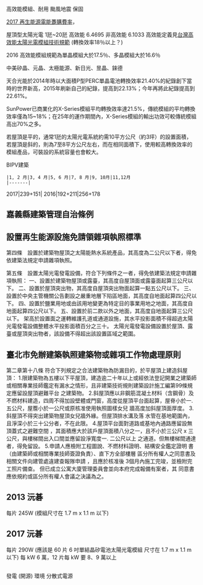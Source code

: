 
高效能模組、耐用
颱風地震
保固

[2017 再生能源電能躉購費率](http://web3.moeaboe.gov.tw/ecw/populace/Law/Content.aspx?menu_id=3308)，

屋頂型太陽光電 1瓩~20瓩 高效能 6.4695 非高效能 6.1033
高效能定義見[台灣高效能太陽光電模組技術規範](http://www.bsmi.gov.tw/bsmiGIP/wSite/public/Attachment/f1476337166408.pdf)
(轉換效率18％以上？)

2016 高效能模組規範為單晶模組大於17.5％、多晶模組大於16.6％

中美矽晶、元晶、太極能源、新日光、昱晶、錸德

天合光能於2014年時以大面積P型PERC單晶電池轉換效率21.40%的紀錄創下當時的世界新高，2015年刷新自己的紀錄，提高到22.13%；今年再將此紀錄提高到22.61%。

SunPower已商業化的X-Series模組平均轉換效率達21.5%，傳統模組的平均轉換效率僅為15~18%；在25年的運作期間內，X-Series模組的輸出功效可較傳統模組高出70%之多。

若屋頂是平的，通常1瓩的太陽光電系統約需10平方公尺（約3坪）的設置面積，若屋頂是斜的，則為7至8平方公尺左右，而在相同面積下，使用較高轉換效率的模組產品，可裝設的系統容量也會較大。

BIPV建築

    |1, 2 月|3, 4 月|5, 6 月|7, 8 月|9, 10月|11,12月
    |-------|
2017|239+151|
2016|192+211|256+178

## 嘉義縣建築管理自治條例
## 設置再生能源設施免請領雜項執照標準
第四條　設置於建築物屋頂之太陽能熱水系統產品，其高度為二公尺以下者，得免依建築法規定申請雜項執照。

第五條　設置太陽光電發電設備，符合下列條件之一者，得免依建築法規定申請雜項執照：
一、設置於建築物屋頂或露臺，其高度自屋頂面或露臺面起算三公尺以下。
二、設置於屋頂突出物，其高度自屋頂突出物面起算一點五公尺以下。
三、設置於中央主管機關公告劃設之嚴重地層下陷區地面，其高度自地面起算四公尺以下。
四、設置於鹽業用地或由該用地變更為特定目的事業用地之地面，其高度自地面起算四公尺以下。
五、設置於前二款以外之地面，其高度自地面起算三公尺以下。
架高於設置面之運轉維護孔道或通道設施，其水平投影面積不得超過太陽光電發電設備整體水平投影面積百分之三十。
太陽光電發電設備設置於屋頂、露臺或屋頂突出物者，該設備不得超出該設置區域之範圍。

## 臺北市免辦建築執照建築物或雜項工作物處理原則
第二章第十八條
符合下列規定之合法建築物為防漏目的，於平屋頂上建造斜屋頂：
1.限建築物為五樓以下平屋頂，建造逾二十年以上或經依法登記開業之建築師或相關專業技師鑑定有漏水之情形，且非建築技術規則建築設計施工編第99條規定應留設屋頂避難平台 之建築物。
2.斜屋頂應以非鋼筋混凝土材料（含鋼骨）及不燃材料建造，四周不得加設壁體或門窗，高度從屋頂平台面起算，屋脊小於一. 五公尺，屋簷小於一公尺或原核准使用執照圖樣女兒 牆高度加斜屋頂面厚度。
3.斜屋頂不得突出建築物屋頂女兒牆外緣。但屋頂排水溝及落 水管在基地範圍內，且淨深小於三十公分者，不在此限。
4.屋頂平台面對道路或基地內通路應留設無頂蓋式之避難空間 ，其面積應大於該戶屋頂面積八分之一，且不小於三公尺 x 三公尺，與樓梯間出入口間並應留設淨寬度一. 二公尺以上 之通道。但無樓梯間通達者，得免留設。
5.申請人應檢附工程圖說、不燃材料證明、結構安全鑑定證明 書（由建築師或相關專業技師簽證負責）、直下方全部樓層 區分所有權人之同意書及相關文件向建管處違建查報隊申請 ，且應於核准後 3個月內施工完竣，並檢附完工照片備查。 但已成立公寓大廈管理委員會並向本府完成報備有案者，其 同意書應依規約或區分所有權人會議之決議為之。

## 2013 沅碁
每片 245W (模組尺寸在 1.7 m x 1.1 m 以下)

## 2017 沅碁
每片 290W (應該是 60 片 6 吋單結晶矽電池太陽光電模組 尺寸在 1.7 m x 1.1 m 以下)
每 kW 6 萬，12 片每 kW 要 8、9 萬以上

##
發電 (開源)
環境
分散式電源
